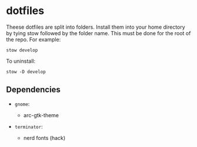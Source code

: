 # dotfiles

Theese dotfiles are split into folders. Install them into your home directory by
tying stow followed by the folder name. This must be done for the root of the
repo. For example:

    stow develop

To uninstall:

    stow -D develop

## Dependencies
* `gnome`:
  * arc-gtk-theme

* `terminator`:
  * nerd fonts (hack)

